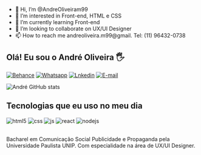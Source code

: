 - 👋 Hi, I’m @AndreOliveiram99
- 👀 I’m interested in Front-end, HTML e CSS
- 🌱 I’m currently learning Front-end
- 💞️ I’m looking to collaborate on UX/UI Designer 
- 📫 How to reach me andreoliveira.m99@gmail. Tel: (11) 96432-0738

## Olá! Eu sou o André Oliveira 🖐️

[![Behance](https://img.shields.io/badge/-Behance-blue?style=for-the-badge&logo=behance&logoColor=white//www.behance.net/androliveira2)](https://www.behance.net/androliveira2)
[![Whatsapp](https://img.shields.io/badge/WhatsApp-25D366?style=for-the-badge&logo=whatsapp&logoColor=white)](https://wa.me/5511964320738)
[![Lnkedin](https://img.shields.io/badge/LinkedIn-0077B5?style=for-the-badge&logo=linkedin&logoColor=white)](https://www.linkedin.com/in/andré-oliveira-55849a143/)
[![E-mail](https://img.shields.io/badge/Gmail-D14836?style=for-the-badge&logo=gmail&logoColor=white)](https://mail.google.com/mail/u/1/?ogbl#inbox)

![André GitHub stats](https://github-readme-stats.vercel.app/api?username=Andreoliveira&show_icons=true&theme=tokyonight&count_private=true)

## Tecnologias que eu uso no meu dia

<div style="display: inline_block">
  <img align="center" alt="html5" src="https://img.shields.io/badge/HTML5-E34F26?style=for-the-badge&logo=html5&logoColor=white" />
  <img align="center" alt="css" src="https://img.shields.io/badge/CSS3-1572B6?style=for-the-badge&logo=css3&logoColor=white" />
  <img align="center" alt="js" src="https://img.shields.io/badge/JavaScript-F7DF1E?style=for-the-badge&logo=javascript&logoColor=black" />
    <img align="center" alt="react" src="https://img.shields.io/badge/React-20232A?style=for-the-badge&logo=react&logoColor=61DAFB" />
  <img align="center" alt="nodejs" src="https://img.shields.io/badge/Node.js-43853D?style=for-the-badge&logo=node.js&logoColor=white" />
</div><br/>

Bacharel em Comunicação Social Publicidade e Propaganda pela Universidade Paulista UNIP. Com especialidade na área de UX/UI Designer.
